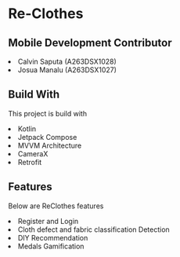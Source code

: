# Re-Clothes
<h2> Mobile Development Contributor </h2>
<li> Calvin Saputa (A263DSX1028) </li>
<li> Josua Manalu (A263DSX1027) </li>
<h2> Build With </h2>

<p> This project is build with </p>

<li> Kotlin </li>
<li> Jetpack Compose </li>
<li> MVVM Architecture </li>
<li> CameraX </li>
<li> Retrofit </li>

<h2> Features </h2>
<p> Below are ReClothes features </p>
<li> Register and Login </li>
<li> Cloth defect and fabric classification Detection </li>
<li> DIY Recommendation </li>
<li> Medals Gamification </li>
